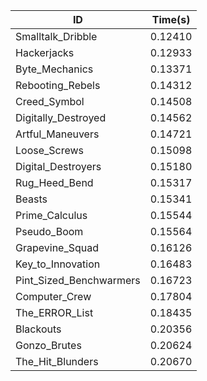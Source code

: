 |ID|Time(s)|
|-|-|
|Smalltalk_Dribble|0.12410|
|Hackerjacks|0.12933|
|Byte_Mechanics|0.13371|
|Rebooting_Rebels|0.14312|
|Creed_Symbol|0.14508|
|Digitally_Destroyed|0.14562|
|Artful_Maneuvers|0.14721|
|Loose_Screws|0.15098|
|Digital_Destroyers|0.15180|
|Rug_Heed_Bend|0.15317|
|Beasts|0.15341|
|Prime_Calculus|0.15544|
|Pseudo_Boom|0.15564|
|Grapevine_Squad|0.16126|
|Key_to_Innovation|0.16483|
|Pint_Sized_Benchwarmers|0.16723|
|Computer_Crew|0.17804|
|The_ERROR_List|0.18435|
|Blackouts|0.20356|
|Gonzo_Brutes|0.20624|
|The_Hit_Blunders|0.20670|
